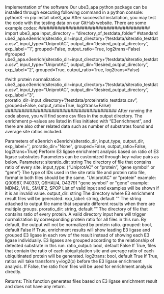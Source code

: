Implementation of the software
Our ube3_apa python package can be installed through executing following command in a python console:
python3 -m pip install ube3_apa
After successful installation, you may test the code with the testing data on our GitHub website.
There are some example codes:
#########################################
import ube3_apa
input_directory = “directory_of_testdata_folder”
#standard
ube3_apa.e3enrich(siteratio_dir=input_directory+”/testdata/siteratio_testdata.csv”, input_type=”UniprotAC”, output_dir=”desired_output_directory”, exp_label=”1”, grouped=False, output_ratio=True, log2trans=False)	
#grouped
ube3_apa.e3enrich(siteratio_dir=input_directory+”/testdata/siteratio_testdata.csv”, input_type=”UniprotAC”, output_dir=”desired_output_directory”, exp_label=”2”, grouped=True, output_ratio=True, log2trans=False)	

#with protein normalization
ube3_apa.e3enrich(siteratio_dir=input_directory+”/testdata/siteratio_testdata.csv”, input_type=”UniprotAC”, output_dir=”desired_output_directory”, exp_label=”3”, proratio_dir=input_directory+”/testdata/proteinratio_testdata.csv”, grouped=False, output_ratio=True, log2trans=False)	
#########################################
After running the code above, you will find some csv files in the output directory. The enrichment p-values are listed in files initiated with “E3enrichment”, and there are also other related data such as number of substrates found and average site ratios included.




Parameters of e3enrich 
e3enrich(siteratio_dir, input_type, output_dir, exp_label='', proratio_dir="None", grouped=False, output_ratio=False, log2trans=True) 
Perform E3 ligase enrichment analysis based on ratio of E3 ligase substrates
Parameters can be customized through key-value pairs as below.
Parameters:
siteratio_dir: string
The directory of file that contains ratio of every site.
input_type: {“UniprotAC” or “protein”, “gene symbol” or “gene”}
The type of IDs used in the site ratio file and protein ratio file, format in both files should be the same. 
 "UniprotAC" or "protein"   example: Q00987, P40337, Q9HAU4, O43791
 "gene symbol" or "gene"   example: MDM2, VHL, SMUF2, SPOP
List of valid input and examples will be shown if it is an invalid value.
output_dir: string
The directory where E3 enrichment result files will be generated.
exp_label: string, default ””
The string attached to output file name that separate different results when there are multiple groups. 
proratio_dir: string, default ””
The directory of file that contains ratio of every protein. A valid directory input here will trigger normalization by corresponding protein ratio for all files in this run. By default, the output will not be normalized by protein ratio.
grouped: bool, default False
If True, enrichment results will show leading E3 ligase and grouped E3 ligase in each row of the result instead of showing each E3 ligase individually. E3 ligases are grouped according to the relationship of detected substrate in this run.
ratio_output: bool, default False
If True, files that contain the ratio of each ubiquitylation site and average ratio of each ubiquitinated protein will be generated. 
log2trans: bool, default True
If True, ratios will take transform y=log2(x) before the E3 ligase enrichment analysis. If False, the ratio from files will be used for enrichment analysis directly. 

Returns:
This function generates files based on E3 ligase enrichment result and does not have any return.
